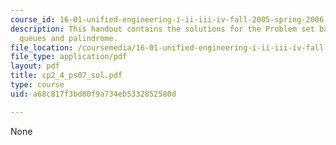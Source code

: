 ```yaml
---
course_id: 16-01-unified-engineering-i-ii-iii-iv-fall-2005-spring-2006
description: This handout contains the solutions for the Problem set based on stacks,
  queues and palindrome.
file_location: /coursemedia/16-01-unified-engineering-i-ii-iii-iv-fall-2005-spring-2006/a68c817f3bd80f9a734eb5332852580d_cp2_4_ps07_sol.pdf
file_type: application/pdf
layout: pdf
title: cp2_4_ps07_sol.pdf
type: course
uid: a68c817f3bd80f9a734eb5332852580d

---
```

None